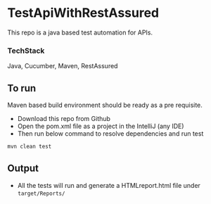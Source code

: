 # TestApiWithRestAssured
This repo is a java based test automation for APIs.

### TechStack
Java, Cucumber, Maven, RestAssured

## To run

Maven based build environment should be ready as a pre requisite.
- Download this repo from Github
- Open the pom.xml file as a project in the IntelliJ (any IDE)
- Then run below command to resolve dependencies and run test

```bash
mvn clean test
```

## Output
- All the tests will run and generate a HTMLreport.html file under `target/Reports/`
 